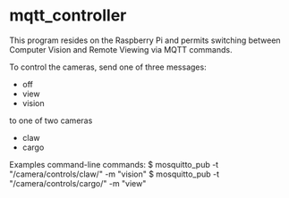 # mqtt_controller

This program resides on the Raspberry Pi and permits switching between Computer Vision and Remote Viewing via MQTT commands.

To control the cameras, send one of three messages:
- off
- view
- vision

to one of two cameras
- claw
- cargo

Examples command-line commands:
$ mosquitto_pub -t "/camera/controls/claw/" -m "vision"
$ mosquitto_pub -t "/camera/controls/cargo/" -m "view"
